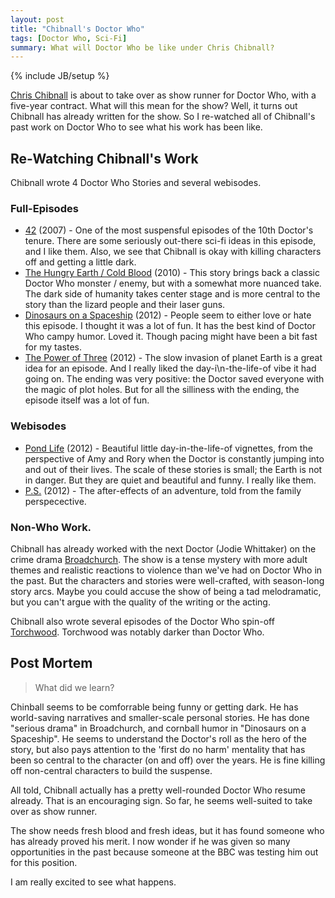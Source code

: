 ```yaml
---
layout: post
title: "Chibnall's Doctor Who"
tags: [Doctor Who, Sci-Fi]
summary: What will Doctor Who be like under Chris Chibnall?
---
```

{% include JB/setup %}

[Chris Chibnall](https://en.wikipedia.org/wiki/Chris_Chibnall) is about to take over as show runner for Doctor Who, with a five-year contract.  What will this mean for the show?  Well, it turns out Chibnall has already written for the show. So I re-watched all of Chibnall's past work on Doctor Who to see what his work has been like.


## Re-Watching Chibnall's Work

Chibnall wrote 4 Doctor Who Stories and several webisodes.

### Full-Episodes

* [42](https://en.wikipedia.org/wiki/42_%28Doctor_Who%29) (2007) - One of the most suspensful episodes of the 10th Doctor's tenure.  There are some seriously out-there sci-fi ideas in this episode, and I like them.  Also, we see that Chibnall is okay with killing characters off and getting a little dark.
* [The Hungry Earth / Cold Blood](https://en.wikipedia.org/wiki/The_Hungry_Earth) (2010) - This story brings back a classic Doctor Who monster / enemy, but with a somewhat more nuanced take.  The dark side of humanity takes center stage and is more central to the story than the lizard people and their laser guns.
* [Dinosaurs on a Spaceship](https://en.wikipedia.org/wiki/Dinosaurs_on_a_Spaceship) (2012) - People seem to either love or hate this episode.  I thought it was a lot of fun.  It has the best kind of Doctor Who campy humor.  Loved it.  Though pacing might have been a bit fast for my tastes.
* [The Power of Three](https://en.wikipedia.org/wiki/The_Power_of_Three_%28Doctor_Who%29) (2012) - The slow invasion of planet Earth is a great idea for an episode.  And I really liked the day-i\n-the-life-of vibe it had going on.  The ending was very positive: the Doctor saved everyone with the magic of plot holes.  But for all the silliness with the ending, the episode itself was a lot of fun.


### Webisodes

* [Pond Life](https://en.wikipedia.org/wiki/Pond_Life_%28Doctor_Who%29) (2012) - Beautiful little day-in-the-life-of vignettes, from the perspective of Amy and Rory when the Doctor is constantly jumping into and out of their lives. The scale of these stories is small; the Earth is not in danger. But they are quiet and beautiful and funny. I really like them.
* [P.S.](https://en.wikipedia.org/wiki/P.S._%28Doctor_Who%29) (2012) - The after-effects of an adventure, told from the family perspecective.


### Non-Who Work.

Chibnall has already worked with the next Doctor (Jodie Whittaker) on the crime drama [Broadchurch](https://en.wikipedia.org/wiki/Broadchurch). The show is a tense mystery with more adult themes and realistic reactions to violence than we've had on Doctor Who in the past. But the characters and stories were well-crafted, with season-long story arcs. Maybe you could accuse the show of being a tad melodramatic, but you can't argue with the quality of the writing or the acting.

Chibnall also wrote several episodes of the Doctor Who spin-off [Torchwood](http://www.imdb.com/title/tt0485301/?ref_=fn_tt_tt_1). Torchwood was notably darker than Doctor Who.


## Post Mortem

> What did we learn?

Chinball seems to be comforrable being funny or getting dark.  He has world-saving narratives and smaller-scale personal stories.  He has done "serious drama" in Broadchurch, and cornball humor in "Dinosaurs on a Spaceship".  He seems to understand the Doctor's roll as the hero of the story, but also pays attention to the 'first do no harm' mentality that has been so central to the character (on and off) over the years. He is fine killing off non-central characters to build the suspense.

All told, Chibnall actually has a pretty well-rounded Doctor Who resume already.  That is an encouraging sign.  So far, he seems well-suited to take over as show runner.

The show needs fresh blood and fresh ideas, but it has found someone who has already proved his merit.  I now wonder if he was given so many opportunities in the past because someone at the BBC was testing him out for this position.

I am really excited to see what happens.
